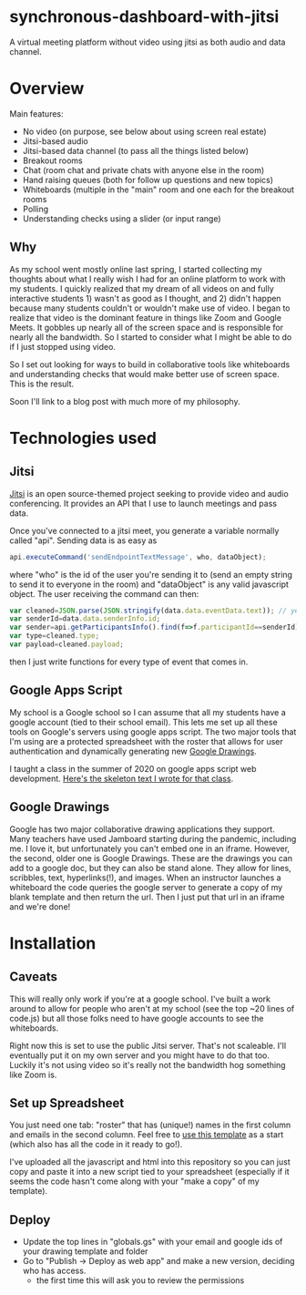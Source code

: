 # synchronous-dashboard-with-jitsi
A virtual meeting platform without video using jitsi as both audio and data channel.
# Overview
Main features:
* No video (on purpose, see below about using screen real estate)
* Jitsi-based audio
* Jitsi-based data channel (to pass all the things listed below)
* Breakout rooms
* Chat (room chat and private chats with anyone else in the room)
* Hand raising queues (both for follow up questions and new topics)
* Whiteboards (multiple in the "main" room and one each for the breakout rooms
* Polling
* Understanding checks using a slider (or input range)

## Why
As my school went mostly online last spring, I started collecting my thoughts about what I really wish I had for an online platform to work with my students. I quickly realized that my dream of all videos on and fully interactive students 1) wasn't as good as I thought, and 2) didn't happen because many students couldn't or wouldn't make use of video. I began to realize that video is the dominant feature in things like Zoom and Google Meets. It gobbles up nearly all of the screen space and is responsible for nearly all the bandwidth. So I started to consider what I might be able to do if I just stopped using video.

So I set out looking for ways to build in collaborative tools like whiteboards and understanding checks that would make better use of screen space. This is the result.

Soon I'll link to a blog post with much more of my philosophy.

# Technologies used
## Jitsi
[Jitsi](https://jitsi.org/) is an open source-themed project seeking to provide video and audio conferencing. It provides an API that I use to launch meetings and pass data.

Once you've connected to a jitsi meet, you generate a variable normally called "api". Sending data is as easy as
```javascript
api.executeCommand('sendEndpointTextMessage', who, dataObject);
```
where "who" is the id of the user you're sending it to (send an empty string to send it to everyone in the room) and "dataObject" is any valid javascript object. The user receiving the command can then:
```javascript
var cleaned=JSON.parse(JSON.stringify(data.data.eventData.text)); // yes really
var senderId=data.data.senderInfo.id;
var sender=api.getParticipantsInfo().find(f=>f.participantId==senderId).displayName;
var type=cleaned.type;
var payload=cleaned.payload;
```
then I just write functions for every type of event that comes in.
## Google Apps Script
My school is a Google school so I can assume that all my students have a google account (tied to their school email). This lets me set up all these tools on Google's servers using google apps script. The two major tools that I'm using are a protected spreadsheet with the roster that allows for user authentication and dynamically generating new [Google Drawings](#google-drawings).

I taught a class in the summer of 2020 on google apps script web development. [Here's the skeleton text I wrote for that class](https://en.wikibooks.org/wiki/Web_App_Development_with_Google_Apps_Script).

## Google Drawings
Google has two major collaborative drawing applications they support. Many teachers have used Jamboard starting during the pandemic, including me. I love it, but unfortunately you can't embed one in an iframe. However, the second, older one is Google Drawings. These are the drawings you can add to a google doc, but they can also be stand alone. They allow for lines, scribbles, text, hyperlinks(!), and images. When an instructor launches a whiteboard the code queries the google server to generate a copy of my blank template and then return the url. Then I just put that url in an iframe and we're done!

# Installation
## Caveats
This will really only work if you're at a google school. I've built a work around to allow for people who aren't at my school (see the top ~20 lines of code.js) but all those folks need to have google accounts to see the whiteboards.

Right now this is set to use the public Jitsi server. That's not scaleable. I'll eventually put it on my own server and you might have to do that too. Luckily it's not using video so it's really not the bandwidth hog something like Zoom is.
## Set up Spreadsheet
You just need one tab: "roster" that has (unique!) names in the first column and emails in the second column. Feel free to [use this template](https://docs.google.com/spreadsheets/d/1BnjBrSzlzJ1b9JLwq8cuD9Ik0OJVVKDFvU2CavdXBn0/edit?usp=sharing) as a start (which also has all the code in it ready to go!).

I've uploaded all the javascript and html into this repository so you can just copy and paste it into a new script tied to your spreadsheet (especially if it seems the code hasn't come along with your "make a copy" of my template).

## Deploy
* Update the top lines in "globals.gs" with your email and google ids of your drawing template and folder
* Go to "Publish -> Deploy as web app" and make a new version, deciding who has access.
    * the first time this will ask you to review the permissions


